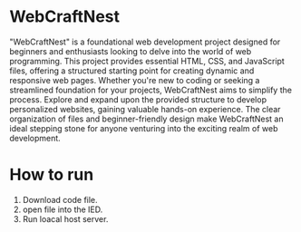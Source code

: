 # WebCraftNest
"WebCraftNest" is a foundational web development project designed for beginners and enthusiasts looking to delve into the world of web programming. This project provides essential HTML, CSS, and JavaScript files, offering a structured starting point for creating dynamic and responsive web pages. Whether you're new to coding or seeking a streamlined foundation for your projects, WebCraftNest aims to simplify the process. Explore and expand upon the provided structure to develop personalized websites, gaining valuable hands-on experience. The clear organization of files and beginner-friendly design make WebCraftNest an ideal stepping stone for anyone venturing into the exciting realm of web development.

# How to run
1. Download code file.
2. open file into the IED.
3. Run loacal host server.

